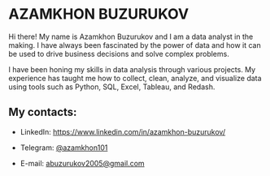 # AZAMKHON BUZURUKOV 

Hi there! My name is Azamkhon Buzurukov and I am a data analyst in the making. I have always been fascinated by the power of data and how it can be used to drive business decisions and solve complex problems. 

I have been honing my skills in data analysis through various projects. My experience has taught me how to collect, clean, analyze, and visualize data using tools such as Python, SQL, Excel, Tableau, and Redash.

## My contacts:

  * LinkedIn: https://www.linkedin.com/in/azamkhon-buzurukov/
  
  * Telegram: [@azamkhon101](https://t.me/@azamkhon101/)
  
  * E-mail: abuzurukov2005@gmail.com
